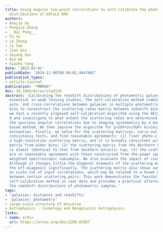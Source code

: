 ```yaml
---
title: Using angular two-point correlations to self-calibrate the photometric redshift
  distributions of DECaLS DR9
authors:
- Haojie Xu
- Pengjie Zhang
- __Hui Peng__
- Yu Yu
- Le Zhang
- Ji Yao
- Jian Qin
- Zeyang Sun
- Min He
- Xiaohu Yang
date: '2023-03-01'
publishDate: '2024-11-06T08:50:02.404746Z'
publication_types:
- article-journal
publication: '*MNRAS*'
doi: 10.1093/mnras/stad136
abstract: 'Calibrating the redshift distributions of photometric galaxy samples is
  essential in weak lensing studies. The self-calibration method combines angular
  auto- and cross-correlations between galaxies in multiple photometric redshift (photo-z)
  bins to reconstruct the scattering rates matrix between redshift bins. In this paper,
  we test a recently proposed self-calibration algorithm using the DECaLS Data Release
  9 and investigate to what extent the scattering rates are determined. We first mitigate
  the spurious angular correlations due to imaging systematics by a machine learning
  based method. We then improve the algorithm for χ<SUP>2</SUP> minimization and error
  estimation. Finally, we solve for the scattering matrices, carry out a series of
  consistency tests, and find reasonable agreements: (1) finer photo-z bins return
  a high-resolution scattering matrix, and it is broadly consistent with the low-resolution
  matrix from wider bins; (2) the scattering matrix from the Northern Galactic Cap
  is almost identical to that from Southern Galactic Cap; (3) the scattering matrices
  are in reasonable agreement with those constructed from the power spectrum and the
  weighted spectroscopic subsample. We also evaluate the impact of cosmic magnification.
  Although it changes little the diagonal elements of the scattering matrix, it affects
  the off-diagonals significantly. The scattering matrix also shows some dependence
  on scale cut of input correlations, which may be related to a known numerical degeneracy
  between certain scattering pairs. This work demonstrates the feasibility of the
  self-calibration method in real data and provides a practical alternative to calibrate
  the redshift distributions of photometric samples.'
tags:
- 'galaxies: distances and redshifts'
- 'galaxies: photometry'
- large-scale structure of Universe
- Astrophysics - Cosmology and Nongalactic Astrophysics
links:
- name: arXiv
  url: https://arxiv.org/abs/2209.03967
---
```

